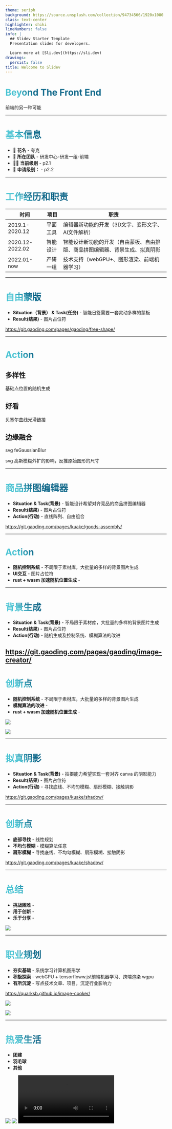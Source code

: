 ```yaml
---
theme: seriph
background: https://source.unsplash.com/collection/94734566/1920x1080
class: text-center
highlighter: shiki
lineNumbers: false
info: |
  ## Slidev Starter Template
  Presentation slides for developers.

  Learn more at [Sli.dev](https://sli.dev)
drawings:
  persist: false
title: Welcome to Slidev
---
```


# Beyond The Front End

前端的另一种可能

---

# 基本信息

- 📝 **花名** - 夸克
- 🎨 **所在团队** - 研发中心-研发一组-前端
- 🧑‍💻 **当前级别** - p2.1
- 🤹 **申请级别：** - p2.2


<!--
You can have `style` tag in markdown to override the style for the current page.
Learn more: https://sli.dev/guide/syntax#embedded-styles
-->

<style>
h1 {
  background-color: #2B90B6;
  background-image: linear-gradient(45deg, #4EC5D4 10%, #146b8c 20%);
  background-size: 100%;
  -webkit-background-clip: text;
  -moz-background-clip: text;
  -webkit-text-fill-color: transparent;
  -moz-text-fill-color: transparent;
}
</style>
---

# 工作经历和职责

|   时间  |   项目  | 职责 |
| --- | ---- | --- |
| 2019.1-2020.12 | 平面工具 | 编辑器新功能的开发（3D文字、变形文字、AI文件解析） |
| 2020.12-2022.02 | 智能设计 | 智能设计新功能的开发（自由蒙板、自由排版、商品拼图编辑器、背景生成、拟真阴影|
| 2022.01-now | 产研一组  | 技术支持（webGPU+、图形渲染、前端机器学习）|

<!-- 去年申请职级晋升的时候已经讲过在平面工具组的一些工作，这次就不再过多赘述，这次主要讲讲在智能设计的一些工作
因为除了背景生成有实习生42 参与， 剩下所有的功能都是一个人开发，当然产品+设计阿基也给了许多意见 -->
---

# 自由蒙版

- **Situation（背景） & Task(任务)** - 智能日签需要一套灵动多样的蒙板
- **Result(结果)** - 图片占位符

https://git.gaoding.com/pages/gaoding/free-shape/

---

# Action

## 多样性
基础点位置的随机生成
## 好看
贝塞尔曲线光滑链接
## 边缘融合
svg feGaussianBlur

svg 高斯模糊外扩的影响，反推原始图形的尺寸



---

# 商品拼图编辑器

- **Situation & Task(背景)** - 智能设计希望对齐竞品的商品拼图编辑器
- **Result(结果)** - 图片占位符
- **Action(行动)** - 直线阵列、自由组合

https://git.gaoding.com/pages/kuake/goods-assembly/

---

# Action

- **随机控制系统** - 不局限于素材库，大批量的多样的背景图片生成
- **UI交互** - 图片占位符
- **rust + wasm 加速随机位置生成** - 

---

# 背景生成

- **Situation & Task(背景)** - 不局限于素材库，大批量的多样的背景图片生成
- **Result(结果)** - 图片占位符
- **Action(行动)** - 随机生成及控制系统、模糊算法的改进

https://git.gaoding.com/pages/gaoding/image-creator/
---

# 创新点

- **随机控制系统** - 不局限于素材库，大批量的多样的背景图片生成
- **模糊算法的改进** - 
- **rust + wasm 加速随机位置生成** - 

<img
  v-click
  class="absolute bottom-5 left-20 w-150 opacity-100"
  src="https://gd-filems.dancf.com/mcm79j/mcm79j/08978/dd225fbe-fd51-4d36-b59e-33462dcf60b410418658.png"
/>

<img
  v-click
  class="absolute bottom-5 right-20 w-150 opacity-100"
  src="https://gd-filems.dancf.com/mcm79j/mcm79j/08978/f50a05a8-e725-4da7-8f78-e41c7eb9fbb110445869.png"
/>

---



# 拟真阴影

- **Situation & Task(背景)** - 拍摄能力希望实现一套对齐 canva 的阴影能力
- **Result(结果)** - 图片占位符
- **Action(行动)** - 寻找底线、不均匀模糊、扇形模糊、接触阴影

https://git.gaoding.com/pages/kuake/shadow/

---

# 创新点

- **底部寻找** - 线性规划
- **不均匀模糊** - 模糊算法任意
- **扇形模糊** - 寻找底线、不均匀模糊、扇形模糊、接触阴影


https://git.gaoding.com/pages/kuake/shadow/

<!-- 矩阵求解也不简单，但这应该是你们对我的期望之中，就不过多展示了 -->

---

# 总结

- **挑战困难** - 
- **用于创新** - 
- **乐于分享** - 

<img
  v-click
  class="absolute bottom-10 right-7 w-200 opacity-50"
  src="https://gd-filems.dancf.com/mcm79j/mcm79j/08978/5af12393-60dd-4a1e-ad99-7dc908a8176e9561647.png"
/>

---

# 职业规划

- **夯实基础** - 系统学习计算机图形学
- **积极探索** - webGPU + tensorfloww.js\前端机器学习、跨端渲染 wgpu
- **有所沉淀** - 写点技术文章、项目，沉淀行业影响力

https://quarksb.github.io/image-cooker/

<img
  v-click
  class="absolute top-20 right-4 w-100"
  src="https://gd-filems.dancf.com/mcm79j/mcm79j/08978/032ad613-04eb-4957-974b-d15e539dca2710422243.png"
/>

<img
  v-click
  class="absolute bottom-0 left-20 w-150"
  src="https://gd-filems.dancf.com/mcm79j/mcm79j/08978/5cbec201-9b8a-41a2-a8c2-498d8210d62d10416157.png"
/>


---

# 热爱生活

- **团建** 
- **羽毛球** 
- **其他** 



<img
  v-click
  class="absolute top-10 right-20 w-150"
  src="https://gd-filems.dancf.com/mcm79j/mcm79j/08978/e6710c08-abcf-4522-8a55-8779319c9cf810692841.jpg"
/>
<img
  v-click
  class="absolute top-20 right-10 w-150"
  src="https://gd-filems.dancf.com/mcm79j/mcm79j/08978/2c1b60e8-f2f7-4417-9555-4d0bd95820e010690309.jpg"
/>
<video 
  v-click
  class="absolute top-30 right-0  w-150"
  src="https://gd-filems.dancf.com/mcm79j/mcm79j/08978/d2e91b1d-ceef-407a-9b6d-95427d11f5ca12484.mp4" controls="controls" controlslist="nodownload" loop="loop" volume="0.5" preload="metadata" >
</video>




